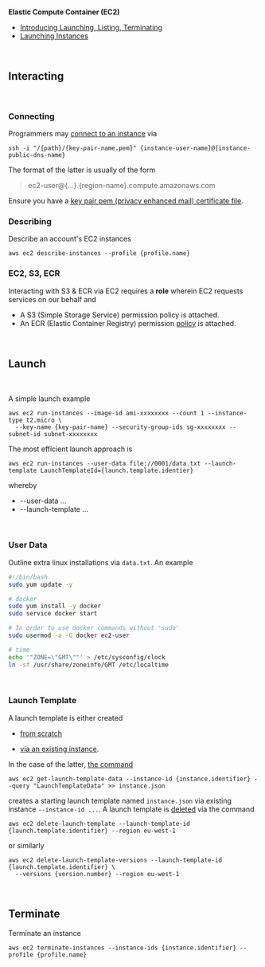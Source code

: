 <br>

**Elastic Compute Container (EC2)**

* [Introducing Launching, Listing, Terminating](https://docs.aws.amazon.com/cli/latest/userguide/cli-services-ec2-instances.html)
* [Launching Instances](https://awscli.amazonaws.com/v2/documentation/api/latest/reference/ec2/run-instances.html)

<br>

## Interacting

<br>

### Connecting

<span style="margin-bottom:5px; margin-top:1px; color:#ffffff"></span>

Programmers may [connect to an instance](https://docs.aws.amazon.com/AWSEC2/latest/UserGuide/connect-linux-inst-ssh.html) via

```shell
ssh -i "/{path}/{key-pair-name.pem}" {instance-user-name}@{instance-public-dns-name}
```

The format of the latter is usually of the form

> ec2-user@{...}.{region-name}.compute.amazonaws.com

Ensure you have a [key pair pem (privacy enhanced mail) certificate file](https://docs.aws.amazon.com/AWSEC2/latest/UserGuide/ec2-key-pairs.html).



### Describing

Describe an account's EC2 instances

```shell
aws ec2 describe-instances --profile {profile.name}
```



### EC2, S3, ECR

Interacting with S3 & ECR via EC2 requires a **role** wherein EC2 requests services on our behalf and

* A S3 (Simple Storage Service) permission policy is attached.
* An ECR (Elastic Container Registry) permission [policy](https://docs.aws.amazon.com/AmazonECR/latest/userguide/security-iam-awsmanpol.html) is attached.

<br>

## Launch

<br>

A simple launch example

```shell
aws ec2 run-instances --image-id ami-xxxxxxxx --count 1 --instance-type t2.micro \
  --key-name {key-pair-name} --security-group-ids sg-xxxxxxxx --subnet-id subnet-xxxxxxxx
```

The most efficient launch approach is

```shell
aws ec2 run-instances --user-data file://0001/data.txt --launch-template LaunchTemplateId={launch.template.identier}
```

whereby

* --user-data ...
* --launch-template ...

<br>

### User Data

Outline extra linux installations via `data.txt`.  An example 

```bash
#!/bin/bash
sudo yum update -y

# docker
sudo yum install -y docker
sudo service docker start

# In order to use docker commands without 'sudo'
sudo usermod -a -G docker ec2-user

# time
echo '"ZONE=\"GMT\""' > /etc/sysconfig/clock
ln -sf /usr/share/zoneinfo/GMT /etc/localtime
```

<br>

### Launch Template

A launch template is either created

* [from scratch](docs.aws.amazon.com/AWSEC2/latest/UserGuide/create-launch-template.html)

* [via an existing instance](https://docs.aws.amazon.com/AWSEC2/latest/UserGuide/create-launch-template.html#create-launch-template-from-instance).  

In the case of the latter, [the command](https://docs.aws.amazon.com/cli/latest/reference/ec2/get-launch-template-data.html)

```shell
aws ec2 get-launch-template-data --instance-id {instance.identifier} --query "LaunchTemplateData" >> instance.json
```

creates a starting launch template named `instance.json` via existing instance `--instance-id ...`.  A launch template is [deleted](https://docs.aws.amazon.com/AWSEC2/latest/UserGuide/delete-launch-template.html) via the command

```shell
aws ec2 delete-launch-template --launch-template-id {launch.template.identifier} --region eu-west-1
```

or similarly

```shell
aws ec2 delete-launch-template-versions --launch-template-id {launch.template.identifier} \
  --versions {version.number} --region eu-west-1
```

<br>

## Terminate

Terminate an instance

```shell
aws ec2 terminate-instances --instance-ids {instance.identifier} --profile {profile.name}
```

<br>
<br>

<br>
<br>

<br>
<br>

<br>
<br>
